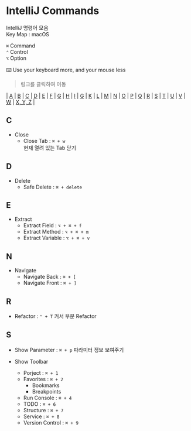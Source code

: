 # IntelliJ Commands
IntelliJ 명령어 모음  
Key Map : macOS

<code>⌘</code>  Command  
<code>⌃</code>  Control  
<code>⌥</code>  Option  

⌨️ Use your keyboard more, and your mouse less

> 링크를 클릭하여 이동 

| [A](#A) | [B](#B) | [C](#C) | [D](#D) | [E](#E) | [F](#F) | [G](#G) | [H](#H) | [I](#H) | [G](#G) | [K](#K) | [L](#L) | [M](#M) | [N](#N) | [O](#O) |
 [P](#P) | [Q](#Q) | [R](#R) | [S](#S) | [T](#T) | [U](#U) | [V](#V) | [W](#W) | [X, Y, Z](#XYZ) |

## C
  * Close
    * Close Tab : ```⌘ + w```  
    현재 열려 있는 Tab 닫기


## D
  * Delete
    * Safe Delete : ```⌘ + delete``` 


## E
  * Extract  
    * Extract Field : ```⌥ + ⌘ + f```
    * Extract Method : ```⌥ + ⌘ + m```
    * Extract Variable : ```⌥ + ⌘ + v```

## N
  * Navigate
    * Navigate Back :  ```⌘ + [```
    * Navigate Front : ```⌘ + ]```


## R
  * Refactor : ```⌃ + T```
    커서 부분 Refactor 

## S
  * Show Parameter : ```⌘ + p```
    파라미터 정보 보여주기 

  * Show Toolbar
    * Porject : ```⌘ + 1```
    * Favorites : ```⌘ + 2```
        * Bookmarks
        * Breakpoints
    * Run Console : ```⌘ + 4```
    * TODO : ```⌘ + 6```
    * Structure : ```⌘ + 7```
    * Service : ```⌘ + 8```
    * Version Control : ```⌘ + 9```
